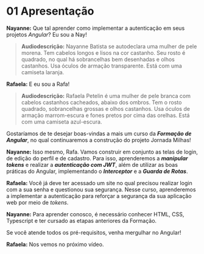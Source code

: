 # 01 Apresentação

**Nayanne:** Que tal aprender como implementar a autenticação em seus projetos _Angular_? Eu sou a Nay!

> **Audiodescrição:** Nayanne Batista se autodeclara uma mulher de pele morena. Tem cabelos longos e lisos na cor castanho. Seu rosto é quadrado, no qual há sobrancelhas bem desenhadas e olhos castanhos. Usa óculos de armação transparente. Está com uma camiseta laranja.

**Rafaela:** E eu sou a Rafa!

> **Audiodescrição:** Rafaela Petelin é uma mulher de pele branca com cabelos castanhos cacheados, abaixo dos ombros. Tem o rosto quadrado, sobrancelhas grossas e olhos castanhos. Usa óculos de armação marrom-escura e fones pretos por cima das orelhas. Está com uma camiseta azul-escura.

Gostaríamos de te desejar boas-vindas a mais um curso da _**Formação de Angular**_, no qual continuaremos a construção do projeto Jornada Milhas!

**Nayanne:** Isso mesmo, Rafa. Vamos construir em conjunto as telas de login, de edição do perfil e de cadastro. Para isso, aprenderemos a _**manipular tokens**_ e realizar a _**autenticação com JWT**_, além de utilizar as boas práticas do Angular, implementando o _**Interceptor**_ e a _**Guarda de Rotas**_.

**Rafaela:** Você já deve ter acessado um site no qual precisou realizar login com a sua senha e questionou sua segurança. Nesse curso, aprenderemos a implementar a autenticação para reforçar a segurança da sua aplicação web por meio de _tokens_.

**Nayanne:** Para aprender conosco, é necessário conhecer HTML, CSS, Typescript e ter cursado as etapas anteriores da Formação.

Se você atende todos os pré-requisitos, venha mergulhar no Angular!

**Rafaela:** Nos vemos no próximo vídeo.